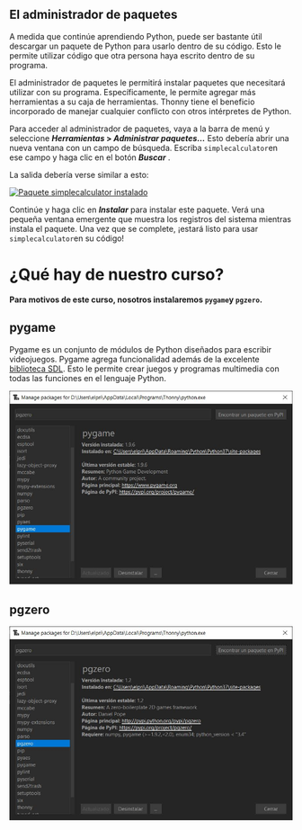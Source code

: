 ## El administrador de paquetes[](https://realpython.com/python-thonny/#the-package-manager "Enlace Permanente")

A medida que continúe aprendiendo Python, puede ser bastante útil descargar un paquete de Python para usarlo dentro de su código. Esto le permite utilizar código que otra persona haya escrito dentro de su programa.

El administrador de paquetes le permitirá instalar paquetes que necesitará utilizar con su programa. Específicamente, le permite agregar más herramientas a su caja de herramientas. Thonny tiene el beneficio incorporado de manejar cualquier conflicto con otros intérpretes de Python.

Para acceder al administrador de paquetes, vaya a la barra de menú y seleccione **_Herramientas_ > _Administrar paquetes…_** Esto debería abrir una nueva ventana con un campo de búsqueda. Escriba `simplecalculator`en ese campo y haga clic en el botón **_Buscar_** .

La salida debería verse similar a esto:

[![Paquete simplecalculator instalado](https://files.realpython.com/media/Screenshot_2018-10-11_23.22.41.544b108e9748.png)](https://files.realpython.com/media/Screenshot_2018-10-11_23.22.41.544b108e9748.png)

Continúe y haga clic en **_Instalar_** para instalar este paquete. Verá una pequeña ventana emergente que muestra los registros del sistema mientras instala el paquete. Una vez que se complete, ¡estará listo para usar `simplecalculator`en su código!

# ¿Qué hay de nuestro curso?

**Para motivos de este curso, nosotros instalaremos `pygame`y `pgzero`.**

## pygame

Pygame es un conjunto de módulos de Python diseñados para escribir videojuegos. Pygame agrega funcionalidad además de la excelente [biblioteca SDL](https://es.wikipedia.org/wiki/Simple_DirectMedia_Layer). Esto le permite crear juegos y programas multimedia con todas las funciones en el lenguaje Python.

![](https://github.com/Ezzzzzzzzzzzzzz/Taller_PyG/blob/master/Intro/pygame.JPG)

## pgzero

![](https://github.com/Ezzzzzzzzzzzzzz/Taller_PyG/blob/master/Intro/pgzero.JPG)
<!--stackedit_data:
eyJoaXN0b3J5IjpbMTIzMzcxMjEwMiwxMjM1MTg0MDM4LC0yMT
QyODQ4NTUxLDE2NTc1NDQ1MzcsNDI5NTMwMTM4XX0=
-->